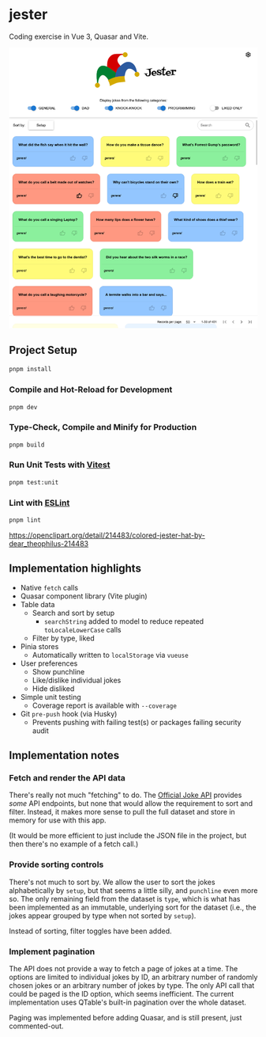 # jester

Coding exercise in Vue 3, Quasar and Vite.

![app screenshot](./app-screenshot.png)

## Project Setup

```sh
pnpm install
```

### Compile and Hot-Reload for Development

```sh
pnpm dev
```

### Type-Check, Compile and Minify for Production

```sh
pnpm build
```

### Run Unit Tests with [Vitest](https://vitest.dev/)

```sh
pnpm test:unit
```

### Lint with [ESLint](https://eslint.org/)

```sh
pnpm lint
```

https://openclipart.org/detail/214483/colored-jester-hat-by-dear_theophilus-214483


## Implementation highlights

 - Native `fetch` calls
 - Quasar component library (Vite plugin)
 - Table data
   - Search and sort by setup
     - `searchString` added to model to reduce repeated `toLocaleLowerCase` calls 
   - Filter by type, liked
 - Pinia stores 
   - Automatically written to `localStorage` via `vueuse`
 - User preferences
   - Show punchline
   - Like/dislike individual jokes
   - Hide disliked
 - Simple unit testing
   - Coverage report is available with `--coverage`
 - Git `pre-push` hook (via Husky)
   - Prevents pushing with failing test(s) or packages failing security audit

## Implementation notes

### Fetch and render the API data
There's really not much "fetching" to do. The [Official Joke API](https://github.com/15Dkatz/official_joke_api/)
provides *some* API endpoints, but none that would allow the requirement to sort and filter.
Instead, it makes more sense to pull the full dataset and store in memory for
use with this app.

(It would be more efficient to just include the JSON file in the project, but then there's no example of a fetch call.)

### Provide sorting controls
There's not much to sort by. We allow the user to sort the jokes alphabetically by `setup`,
but that seems a little silly, and `punchline` even more so. The only remaining field
from the dataset is `type`, which is what has been implemented as an immutable, underlying
sort for the dataset (i.e., the jokes appear grouped by type when not sorted by `setup`).

Instead of sorting, filter toggles have been added.

### Implement pagination
The API does not provide a way to fetch a page of jokes at a time. The options are limited to individual jokes
by ID, an arbitrary number of randomly chosen jokes or an arbitrary number of jokes by type. The only API call
that could be paged is the ID option, which seems inefficient. The current implementation uses QTable's built-in
pagination over the whole dataset.

Paging was implemented before adding Quasar, and is still present, just commented-out.
